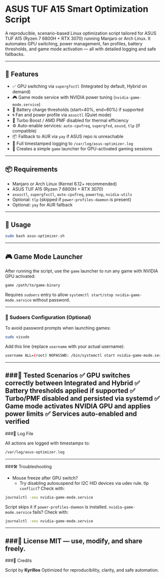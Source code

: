 # ASUS TUF A15 Smart Optimization Script

A reproducible, scenario-based Linux optimization script tailored for ASUS TUF A15 (Ryzen 7 6800H + RTX 3070) running Manjaro or Arch Linux. It automates GPU switching, power management, fan profiles, battery thresholds, and game mode activation — all with detailed logging and safe fallbacks.

---

## 🧠 Features

- ✅ GPU switching via `supergfxctl` (Integrated by default, Hybrid on demand)
- 🎮 Game mode service with NVIDIA power tuning (`nvidia-game-mode.service`)
- 🔋 Battery charge thresholds (start=40%, end=60%) if supported
- 🌀 Fan and power profile via `asusctl` (Quiet mode)
- 🚫 Turbo Boost / AMD PMF disabled for thermal efficiency
- ⚙️ Auto-enable services: `auto-cpufreq`, `supergfxd`, `asusd`, `tlp` (if compatible)
- 📦 Fallback to AUR via `yay` if ASUS repo is unreachable
- 🧾 Full timestamped logging to `/var/log/asus-optimizer.log`
- 🧩 Creates a simple `game` launcher for GPU-activated gaming sessions

---

## 📦 Requirements

- Manjaro or Arch Linux (Kernel 6.12+ recommended)
- ASUS TUF A15 (Ryzen 7 6800H + RTX 3070)
- `asusctl`, `supergfxctl`, `auto-cpufreq`, `powertop`, `nvidia-utils`
- Optional: `tlp` (skipped if `power-profiles-daemon` is present)
- Optional: `yay` for AUR fallback

---

## 🚀 Usage

```bash
sudo bash asus-optimizer.sh
```
---
## 🎮 Game Mode Launcher
After running the script, use the ```game``` launcher to run any game with NVIDIA GPU activated:
```bash
game /path/to/game-binary
```
Requires ```sudoers``` entry to allow ```systemctl start/stop nvidia-game-mode.service``` without password.

---

### 🔐 Sudoers Configuration (Optional)
To avoid password prompts when launching games:
```bash
sudo visudo
```
Add this line (replace ```username``` with your actual username):
```bash
username ALL=(root) NOPASSWD: /bin/systemctl start nvidia-game-mode.service, /bin/systemctl stop nvidia-game-mode.service
```
---

###🧪 Tested Scenarios
✅ GPU switches correctly between Integrated and Hybrid
✅ Battery thresholds applied if supported
✅ Turbo/PMF disabled and persisted via systemd
✅ Game mode activates NVIDIA GPU and applies power limits
✅ Services auto-enabled and verified
---
###📁 Log File

All actions are logged with timestamps to:
```bash
/var/log/asus-optimizer.log
```
---
###🛠️ Troubleshooting
- Mouse freeze after GPU switch?
  * Try disabling autosuspend for I2C HID devices via udev rule.
tlp``` conflict```?
Check with:
```bash
journalctl -xeu nvidia-game-mode.service
```
Script skips it if ```power-profiles-daemon``` is installed.
```nvidia-game-mode.service``` fails?
Check with:
```bash
journalctl -xeu nvidia-game-mode.service
```

---
###📜 License
MIT — use, modify, and share freely.
---
###🤝 Credits

Script by **Kyrillos** Optimized for reproducibility, clarity, and safe automation.
